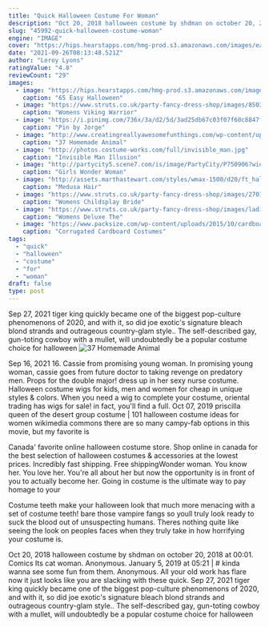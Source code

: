 ```yaml
---
title: "Quick Halloween Costume For Woman"
description: "Oct 20, 2018 halloween costume by shdman on october 20, 2018 at 00:01. Comics   Its cat woman. Anonymous. January 5, 2019 at 05:21 | # kinda wanna see some fun from them. Anonymous. All your old work has flare now it just looks like you are slacking with these quick"
slug: "45992-quick-halloween-costume-woman"
engine: "IMAGE"
cover: "https://hips.hearstapps.com/hmg-prod.s3.amazonaws.com/images/easy-halloween-costume-hippie-1539010559.jpg?crop=0.9990224828934506xw:1xh;center,top&resize=480:*"
date: "2021-09-26T08:13:48.521Z"
author: "Leroy Lyons"
ratingValue: "4.8"
reviewCount: "29"
images:
  - image: "https://hips.hearstapps.com/hmg-prod.s3.amazonaws.com/images/easy-halloween-costume-hippie-1539010559.jpg?crop=0.9990224828934506xw:1xh;center,top&resize=480:*"
    caption: "65 Easy Halloween"
  - image: "https://www.struts.co.uk/party-fancy-dress-shop/images/85036-sexy-warrior-costume_01.jpg"
    caption: "Womens Viking Warrior"
  - image: "https://i.pinimg.com/736x/3a/d2/5d/3ad25db67c03f07f60c8847f083927de.jpg"
    caption: "Pin by Jorge"
  - image: "http://www.creatingreallyawesomefunthings.com/wp-content/uploads/2014/10/Quick-and-Easy-Halloween-Costume.jpg"
    caption: "37 Homemade Animal"
  - image: "http://photos.costume-works.com/full/invisible_man.jpg"
    caption: "Invisible Man Illusion"
  - image: "http://partycity5.scene7.com/is/image/PartyCity/P750906?wid=400"
    caption: "Girls Wonder Woman"
  - image: "http://assets.marthastewart.com/styles/wmax-1500/d20/ft_halloween04medusa/ft_halloween04medusa_sq.jpg?itok=yV4TC136"
    caption: "Medusa Hair"
  - image: "https://www.struts.co.uk/party-fancy-dress-shop/images/27077-adult-bride-of-chucky-costume_02.jpg"
    caption: "Womens Childsplay Bride"
  - image: "https://www.struts.co.uk/party-fancy-dress-shop/images/ladies-the-joker-costume_01.jpg"
    caption: "Womens Deluxe The"
  - image: "https://www.packsize.com/wp-content/uploads/2015/10/cardboard-box-halloween-fridge.jpg"
    caption: "Corrugated Cardboard Costumes"
tags:
  - "quick"
  - "halloween"
  - "costume"
  - "for"
  - "woman"
draft: false
type: post
---
```


Sep 27, 2021 tiger king quickly became one of the biggest pop-culture phenomenons of 2020, and with it, so did joe exotic's signature bleach blond strands and outrageous country-glam style.. The self-described gay, gun-toting cowboy with a mullet, will undoubtedly be a popular costume choice for halloween
![37 Homemade Animal](http://www.creatingreallyawesomefunthings.com/wp-content/uploads/2014/10/Quick-and-Easy-Halloween-Costume.jpg "37 Homemade Animal")

Sep 16, 2021 16. Cassie from promising young woman. In promising young woman, cassie goes from future doctor to taking revenge on predatory men. Props for the double major! dress up in her sexy nurse costume. Halloween costume wigs for kids, men and women for cheap in unique styles &amp; colors. When you need a wig to complete your costume, oriental trading has wigs for sale! in fact, you&#39;ll find a full. Oct 07, 2019 priscilla queen of the desert group costume | 101 halloween costume ideas for women wikimedia commons there are so many campy-fab options in this movie, but my favorite is
<!--inArticleAds-->

<!--galleryOne-->

Canada' favorite online halloween costume store. Shop online in canada for the best selection of halloween costumes & accessories at the lowest prices. Incredibly fast shipping. Free shippingWonder woman. You know her. You love her. You're all about her but now the opportunity is in front of you to actually become her. Going in costume is the ultimate way to pay homage to your
<!--inArticleAds-->

<!--galleryTwo-->

Costume teeth make your halloween look that much more menacing with a set of costume teeth! bare those vampire fangs so youll truly look ready to suck the blood out of unsuspecting humans. Theres nothing quite like seeing the look on peoples faces when they truly take in how horrifying your costume is.
<!--galleryThree-->

Oct 20, 2018 halloween costume by shdman on october 20, 2018 at 00:01. Comics   Its cat woman. Anonymous. January 5, 2019 at 05:21 | # kinda wanna see some fun from them. Anonymous. All your old work has flare now it just looks like you are slacking with these quick. Sep 27, 2021 tiger king quickly became one of the biggest pop-culture phenomenons of 2020, and with it, so did joe exotic's signature bleach blond strands and outrageous country-glam style.. The self-described gay, gun-toting cowboy with a mullet, will undoubtedly be a popular costume choice for halloween